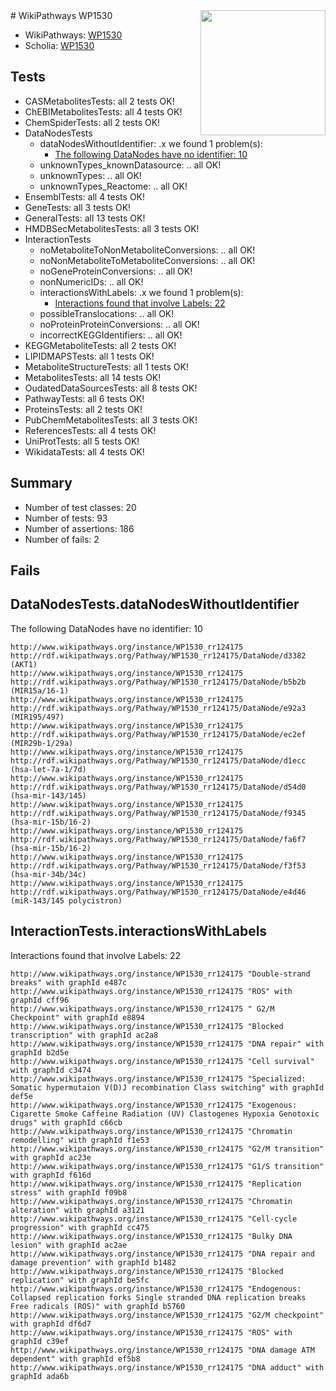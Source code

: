 <img style="float: right; width: 200px" src="https://upload.wikimedia.org/wikipedia/commons/thumb/8/83/Wplogo_with_text_500.png/640px-Wplogo_with_text_500.png" />
# WikiPathways WP1530

* WikiPathways: [WP1530](https://wikipathways.org/pathways/WP1530)
* Scholia: [WP1530](https://scholia.toolforge.org/wikipathways/WP1530)
## Tests
* CASMetabolitesTests: all 2 tests OK!
* ChEBIMetabolitesTests: all 4 tests OK!
* ChemSpiderTests: all 2 tests OK!
* DataNodesTests
    * dataNodesWithoutIdentifier: .x we found 1 problem(s):
        * [The following DataNodes have no identifier: 10](#8792c490)
    * unknownTypes_knownDatasource: .. all OK!
    * unknownTypes: .. all OK!
    * unknownTypes_Reactome: .. all OK!
* EnsemblTests: all 4 tests OK!
* GeneTests: all 3 tests OK!
* GeneralTests: all 13 tests OK!
* HMDBSecMetabolitesTests: all 3 tests OK!
* InteractionTests
    * noMetaboliteToNonMetaboliteConversions: .. all OK!
    * noNonMetaboliteToMetaboliteConversions: .. all OK!
    * noGeneProteinConversions: .. all OK!
    * nonNumericIDs: .. all OK!
    * interactionsWithLabels: .x we found 1 problem(s):
        * [Interactions found that involve Labels: 22](#fe97a8d9)
    * possibleTranslocations: .. all OK!
    * noProteinProteinConversions: .. all OK!
    * incorrectKEGGIdentifiers: .. all OK!
* KEGGMetaboliteTests: all 2 tests OK!
* LIPIDMAPSTests: all 1 tests OK!
* MetaboliteStructureTests: all 1 tests OK!
* MetabolitesTests: all 14 tests OK!
* OudatedDataSourcesTests: all 8 tests OK!
* PathwayTests: all 6 tests OK!
* ProteinsTests: all 2 tests OK!
* PubChemMetabolitesTests: all 3 tests OK!
* ReferencesTests: all 4 tests OK!
* UniProtTests: all 5 tests OK!
* WikidataTests: all 4 tests OK!


## Summary

* Number of test classes: 20
* Number of tests: 93
* Number of assertions: 186
* Number of fails: 2

## Fails

<a name="8792c490" />

## DataNodesTests.dataNodesWithoutIdentifier

The following DataNodes have no identifier: 10
```
http://www.wikipathways.org/instance/WP1530_rr124175 http://rdf.wikipathways.org/Pathway/WP1530_rr124175/DataNode/d3382 (AKT1)
http://www.wikipathways.org/instance/WP1530_rr124175 http://rdf.wikipathways.org/Pathway/WP1530_rr124175/DataNode/b5b2b (MIR15a/16-1)
http://www.wikipathways.org/instance/WP1530_rr124175 http://rdf.wikipathways.org/Pathway/WP1530_rr124175/DataNode/e92a3 (MIR195/497)
http://www.wikipathways.org/instance/WP1530_rr124175 http://rdf.wikipathways.org/Pathway/WP1530_rr124175/DataNode/ec2ef (MIR29b-1/29a)
http://www.wikipathways.org/instance/WP1530_rr124175 http://rdf.wikipathways.org/Pathway/WP1530_rr124175/DataNode/d1ecc (hsa-let-7a-1/7d)
http://www.wikipathways.org/instance/WP1530_rr124175 http://rdf.wikipathways.org/Pathway/WP1530_rr124175/DataNode/d54d0 (hsa-mir-143/145)
http://www.wikipathways.org/instance/WP1530_rr124175 http://rdf.wikipathways.org/Pathway/WP1530_rr124175/DataNode/f9345 (hsa-mir-15b/16-2)
http://www.wikipathways.org/instance/WP1530_rr124175 http://rdf.wikipathways.org/Pathway/WP1530_rr124175/DataNode/fa6f7 (hsa-mir-15b/16-2)
http://www.wikipathways.org/instance/WP1530_rr124175 http://rdf.wikipathways.org/Pathway/WP1530_rr124175/DataNode/f3f53 (hsa-mir-34b/34c)
http://www.wikipathways.org/instance/WP1530_rr124175 http://rdf.wikipathways.org/Pathway/WP1530_rr124175/DataNode/e4d46 (miR-143/145 polycistron)
```

<a name="fe97a8d9" />

## InteractionTests.interactionsWithLabels

Interactions found that involve Labels: 22
```
http://www.wikipathways.org/instance/WP1530_rr124175 "Double-strand breaks" with graphId e487c
http://www.wikipathways.org/instance/WP1530_rr124175 "ROS" with graphId cff96
http://www.wikipathways.org/instance/WP1530_rr124175 " G2/M Checkpoint" with graphId e8894
http://www.wikipathways.org/instance/WP1530_rr124175 "Blocked transcription" with graphId ac2a8
http://www.wikipathways.org/instance/WP1530_rr124175 "DNA repair" with graphId b2d5e
http://www.wikipathways.org/instance/WP1530_rr124175 "Cell survival" with graphId c3474
http://www.wikipathways.org/instance/WP1530_rr124175 "Specialized: Somatic hypermutaion V(D)J recombination Class switching" with graphId def5e
http://www.wikipathways.org/instance/WP1530_rr124175 "Exogenous: Cigarette Smoke Caffeine Radiation (UV) Clastogenes Hypoxia Genotoxic drugs" with graphId c66cb
http://www.wikipathways.org/instance/WP1530_rr124175 "Chromatin remodelling" with graphId f1e53
http://www.wikipathways.org/instance/WP1530_rr124175 "G2/M transition" with graphId ac23e
http://www.wikipathways.org/instance/WP1530_rr124175 "G1/S transition" with graphId f616d
http://www.wikipathways.org/instance/WP1530_rr124175 "Replication stress" with graphId f09b8
http://www.wikipathways.org/instance/WP1530_rr124175 "Chromatin alteration" with graphId a3121
http://www.wikipathways.org/instance/WP1530_rr124175 "Cell-cycle progression" with graphId cc475
http://www.wikipathways.org/instance/WP1530_rr124175 "Bulky DNA lesion" with graphId ac2ae
http://www.wikipathways.org/instance/WP1530_rr124175 "DNA repair and  damage prevention" with graphId b1482
http://www.wikipathways.org/instance/WP1530_rr124175 "Blocked replication" with graphId be5fc
http://www.wikipathways.org/instance/WP1530_rr124175 "Endogenous: Collapsed replication forks Single stranded DNA replication breaks Free radicals (ROS)" with graphId b5760
http://www.wikipathways.org/instance/WP1530_rr124175 "G2/M checkpoint" with graphId df6d7
http://www.wikipathways.org/instance/WP1530_rr124175 "ROS" with graphId c39ef
http://www.wikipathways.org/instance/WP1530_rr124175 "DNA damage ATM dependent" with graphId ef5b8
http://www.wikipathways.org/instance/WP1530_rr124175 "DNA adduct" with graphId ada6b
```

